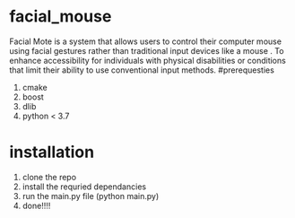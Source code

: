 # facial_mouse
Facial Mote is a system that allows users to control their computer mouse using facial gestures rather than traditional input devices like a mouse . To enhance accessibility for individuals with physical disabilities or conditions that limit their ability to use conventional input methods.
#prerequesties
1. cmake
2. boost
3. dlib
4. python < 3.7

# installation
1. clone the repo
2. install the requried dependancies
3. run the main.py file (python main.py)
4. done!!!!
